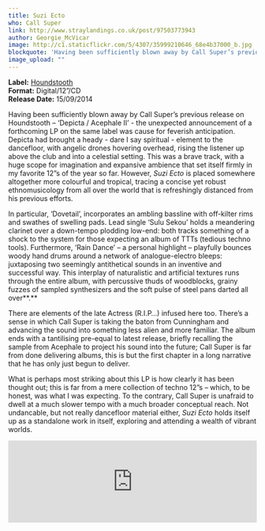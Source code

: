 ```yaml
---
title: Suzi Ecto
who: Call Super
link: http://www.straylandings.co.uk/post/97503773943
author: Georgie_McVicar
image: http://c1.staticflickr.com/5/4307/35999210646_68e4b37000_b.jpg
blockquote: 'Having been sufficiently blown away by Call Super’s previous release on Houndstooth – ‘Depicta / Acephale II’ \- the unexpected announcement of a forthcoming LP on the same label was cause for feverish anticipation. Depicta had brought a heady - dare I say spiritual - element to the dancefloor, with angelic drones hovering overhead, rising the listener up above the club and into a celestial setting.'
image_upload: ""
---
```

**Label:** [Houndstooth](http://www.houndstoothlabel.com/)
<br>**Format:** Digital/12”/CD
<br>**Release Date:** 15/09/2014

Having been sufficiently blown away by Call Super’s previous release on Houndstooth – ‘Depicta / Acephale II’ \- the unexpected announcement of a forthcoming LP on the same label was cause for feverish anticipation. Depicta had brought a heady - dare I say spiritual - element to the dancefloor, with angelic drones hovering overhead, rising the listener up above the club and into a celestial setting. This was a brave track, with a huge scope for imagination and expansive ambience that set itself firmly in my favorite 12”s of the year so far. However, _Suzi Ecto_ is placed somewhere altogether more colourful and tropical, tracing a concise yet robust ethnomusicology from all over the world that is refreshingly distanced from his previous efforts.

In particular, ‘Dovetail’, incorporates an ambling bassline with off-kilter rims and swathes of swelling pads. Lead single ‘Sulu Sekou’ holds a meandering clarinet over a down-tempo plodding low-end: both tracks something of a shock to the system for those expecting an album of TTTs (tedious techno tools). Furthermore, ‘Rain Dance’ – a personal highlight – playfully bounces woody hand drums around a network of analogue-electro bleeps: juxtaposing two seemingly antithetical sounds in an inventive and successful way. This interplay of naturalistic and artificial textures runs through the entire album, with percussive thuds of woodblocks, grainy fuzzes of sampled synthesizers and the soft pulse of steel pans darted all over**.**

There are elements of the late Actress (R.I.P…) infused here too. There’s a sense in which Call Super is taking the baton from Cunningham and advancing the sound into something less alien and more familiar. The album ends with a tantilising pre-equal to latest release, briefly recalling the sample from Acephale to project his sound into the future; Call Super is far from done delivering albums, this is but the first chapter in a long narrative that he has only just begun to deliver.

What is perhaps most striking about this LP is how clearly it has been thought out; this is far from a mere collection of techno 12”s – which, to be honest, was what I was expecting. To the contrary, Call Super is unafraid to dwell at a much slower tempo with a much broader conceptual reach. Not undancable, but not really dancefloor material either, _Suzi Ecto_ holds itself up as a standalone work in itself, exploring and attending a wealth of vibrant worlds.

<iframe src="https://w.soundcloud.com/player/?url=https%3A//api.soundcloud.com/tracks/165712919&color=0066cc&auto_play=false&hide_related=false&show_comments=true&show_user=true&show_reposts=false" width="100%" height="166" frameborder="no"></iframe>
